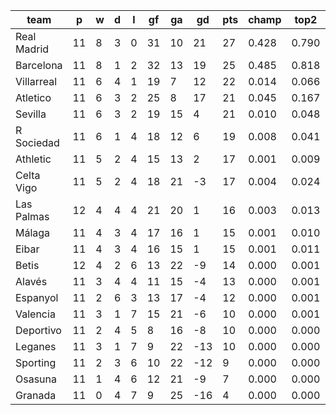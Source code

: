 |    team     | p  | w | d | l | gf | ga | gd  | pts | champ | top2  | top3  | top4  |  5-7  | bot4  | bot3  | bot2  |
|-------------|----|---|---|---|----|----|-----|-----|-------|-------|-------|-------|-------|-------|-------|-------|
| Real Madrid | 11 | 8 | 3 | 0 | 31 | 10 |  21 |  27 | 0.428 | 0.790 | 0.907 | 0.956 | 0.039 | 0.000 | 0.000 | 0.000|
| Barcelona   | 11 | 8 | 1 | 2 | 32 | 13 |  19 |  25 | 0.485 | 0.818 | 0.923 | 0.967 | 0.029 | 0.000 | 0.000 | 0.000|
| Villarreal  | 11 | 6 | 4 | 1 | 19 |  7 |  12 |  22 | 0.014 | 0.066 | 0.189 | 0.327 | 0.343 | 0.006 | 0.002 | 0.001|
| Atletico    | 11 | 6 | 3 | 2 | 25 |  8 |  17 |  21 | 0.045 | 0.167 | 0.409 | 0.574 | 0.280 | 0.002 | 0.000 | 0.000|
| Sevilla     | 11 | 6 | 3 | 2 | 19 | 15 |   4 |  21 | 0.010 | 0.048 | 0.149 | 0.274 | 0.345 | 0.010 | 0.005 | 0.002|
| R Sociedad  | 11 | 6 | 1 | 4 | 18 | 12 |   6 |  19 | 0.008 | 0.041 | 0.132 | 0.251 | 0.335 | 0.014 | 0.007 | 0.003|
| Athletic    | 11 | 5 | 2 | 4 | 15 | 13 |   2 |  17 | 0.001 | 0.009 | 0.038 | 0.089 | 0.215 | 0.063 | 0.034 | 0.014|
| Celta Vigo  | 11 | 5 | 2 | 4 | 18 | 21 |  -3 |  17 | 0.004 | 0.024 | 0.084 | 0.167 | 0.285 | 0.029 | 0.016 | 0.006|
| Las Palmas  | 12 | 4 | 4 | 4 | 21 | 20 |   1 |  16 | 0.003 | 0.013 | 0.051 | 0.116 | 0.267 | 0.042 | 0.022 | 0.010|
| Málaga      | 11 | 4 | 3 | 4 | 17 | 16 |   1 |  15 | 0.001 | 0.010 | 0.040 | 0.089 | 0.212 | 0.064 | 0.034 | 0.016|
| Eibar       | 11 | 4 | 3 | 4 | 16 | 15 |   1 |  15 | 0.001 | 0.011 | 0.047 | 0.106 | 0.239 | 0.053 | 0.029 | 0.014|
| Betis       | 12 | 4 | 2 | 6 | 13 | 22 |  -9 |  14 | 0.000 | 0.001 | 0.005 | 0.014 | 0.070 | 0.248 | 0.166 | 0.088|
| Alavés      | 11 | 3 | 4 | 4 | 11 | 15 |  -4 |  13 | 0.000 | 0.001 | 0.009 | 0.022 | 0.094 | 0.198 | 0.128 | 0.067|
| Espanyol    | 11 | 2 | 6 | 3 | 13 | 17 |  -4 |  12 | 0.000 | 0.001 | 0.007 | 0.018 | 0.074 | 0.235 | 0.157 | 0.086|
| Valencia    | 11 | 3 | 1 | 7 | 15 | 21 |  -6 |  10 | 0.000 | 0.001 | 0.005 | 0.015 | 0.079 | 0.230 | 0.152 | 0.088|
| Deportivo   | 11 | 2 | 4 | 5 |  8 | 16 |  -8 |  10 | 0.000 | 0.000 | 0.001 | 0.005 | 0.022 | 0.485 | 0.372 | 0.245|
| Leganes     | 11 | 3 | 1 | 7 |  9 | 22 | -13 |  10 | 0.000 | 0.000 | 0.002 | 0.006 | 0.036 | 0.431 | 0.316 | 0.198|
| Sporting    | 11 | 2 | 3 | 6 | 10 | 22 | -12 |   9 | 0.000 | 0.000 | 0.001 | 0.002 | 0.021 | 0.517 | 0.395 | 0.263|
| Osasuna     | 11 | 1 | 4 | 6 | 12 | 21 |  -9 |   7 | 0.000 | 0.000 | 0.001 | 0.002 | 0.012 | 0.578 | 0.458 | 0.319|
| Granada     | 11 | 0 | 4 | 7 |  9 | 25 | -16 |   4 | 0.000 | 0.000 | 0.000 | 0.000 | 0.004 | 0.796 | 0.708 | 0.578|
